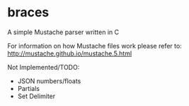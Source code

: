 braces
======

A simple Mustache parser written in C

For information on how Mustache files work please refer to: <http://mustache.github.io/mustache.5.html>

Not Implemented/TODO:
  	
+	JSON numbers/floats
+	Partials
+	Set Delimiter
